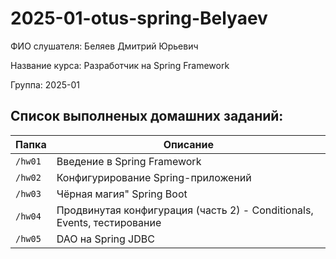 # 2025-01-otus-spring-Belyaev

ФИО слушателя: Беляев Дмитрий Юрьевич

Название курса: Разработчик на Spring Framework

Группа: 2025-01

## Список выполненых домашних заданий:

| Папка | Описание                                                         |
|-------|------------------------------------------------------------------|
|`/hw01`|Введение в Spring Framework                                       |
|`/hw02`|Конфигурирование Spring-приложений                                |
|`/hw03`|Чёрная магия" Spring Boot                                         |
|`/hw04`|Продвинутая конфигурация (часть 2) - Conditionals, Events, тестирование|
|`/hw05`|DAO на Spring JDBC                                               |
